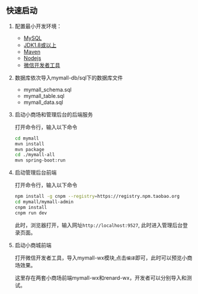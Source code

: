 
## 快速启动

1. 配置最小开发环境：
    * [MySQL](https://dev.mysql.com/downloads/mysql/)
    * [JDK1.8或以上](http://www.oracle.com/technetwork/java/javase/overview/index.html)
    * [Maven](https://maven.apache.org/download.cgi)
    * [Nodejs](https://nodejs.org/en/download/)
    * [微信开发者工具](https://developers.weixin.qq.com/miniprogram/dev/devtools/download.html)
    
2. 数据库依次导入mymall-db/sql下的数据库文件
    * mymall_schema.sql
    * mymall_table.sql
    * mymall_data.sql

3. 启动小商场和管理后台的后端服务

    打开命令行，输入以下命令
    ```bash
    cd mymall
    mvn install
    mvn package
    cd ./mymall-all
    mvn spring-boot:run
    ```
    
4. 启动管理后台前端

    打开命令行，输入以下命令
    ```bash
    npm install -g cnpm --registry=https://registry.npm.taobao.org
    cd mymall/mymall-admin
    cnpm install
    cnpm run dev
    ```
    此时，浏览器打开，输入网址`http://localhost:9527`, 此时进入管理后台登录页面。
    
5. 启动小商城前端
   
   打开微信开发者工具，导入mymall-wx模块,点击`编译`即可，此时可以预览小商场效果。

   这里存在两套小商场前端mymall-wx和renard-wx，开发者可以分别导入和测试。
   
